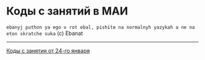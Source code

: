 # Коды с занятий в МАИ

`ebanyj puthon ya ego v rot ebal, pishite na normalnyh yazykah a ne na eton skratche suka` (c) Ebanat 

---

[Коды с занятия от 24-го января](https://myschproj.github.io/mai/24-01)
